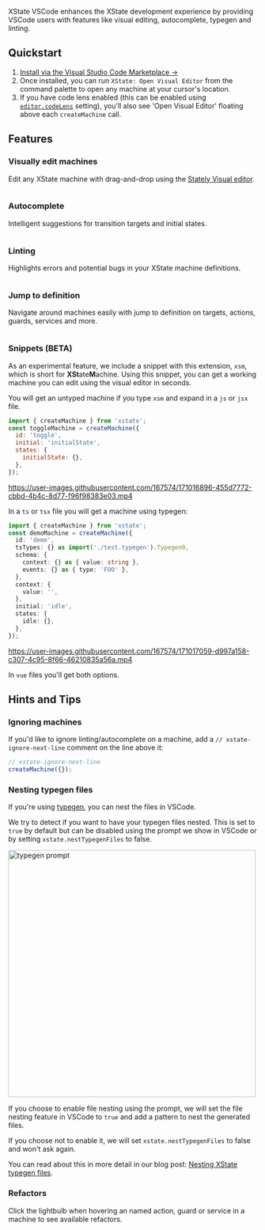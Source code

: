 XState VSCode enhances the XState development experience by providing VSCode users with features like visual editing, autocomplete, typegen and linting.

## Quickstart

1. [Install via the Visual Studio Code Marketplace →](https://marketplace.visualstudio.com/items?itemName=statelyai.stately-vscode)
2. Once installed, you can run `XState: Open Visual Editor` from the command palette to open any machine at your cursor's location.
3. If you have code lens enabled (this can be enabled using [`editor.codeLens`](https://code.visualstudio.com/docs/getstarted/settings#_default-settings) setting), you'll also see 'Open Visual Editor' floating above each `createMachine` call.

## Features

### Visually edit machines

Edit any XState machine with drag-and-drop using the [Stately Visual editor](https://stately.ai/editor).

<img src="https://raw.githubusercontent.com/statelyai/xstate-tools/main/assets/editor.png" alt="" />

### Autocomplete

Intelligent suggestions for transition targets and initial states.

<img src="https://raw.githubusercontent.com/statelyai/xstate-tools/main/assets/autocomplete.png" alt="" />

### Linting

Highlights errors and potential bugs in your XState machine definitions.

<img src="https://raw.githubusercontent.com/statelyai/xstate-tools/main/assets/linting.png" alt="" />

### Jump to definition

Navigate around machines easily with jump to definition on targets, actions, guards, services and more.

<img src="https://raw.githubusercontent.com/statelyai/xstate-tools/main/assets/jump-to-definition.png" alt="" />

### Snippets (BETA)

As an experimental feature, we include a snippet with this extension, `xsm`, which is short for **XSt**ate**M**achine. Using this snippet, you can get a working machine you can edit using the visual editor in seconds.

You will get an untyped machine if you type `xsm` and expand in a `js` or `jsx` file.

```js
import { createMachine } from 'xstate';
const toggleMachine = createMachine({
  id: 'toggle',
  initial: 'initialState',
  states: {
    initialState: {},
  },
});
```

https://user-images.githubusercontent.com/167574/171016896-455d7772-cbbd-4b4c-8d77-f96f98383e03.mp4

In a `ts` or `tsx` file you will get a machine using typegen:

```ts
import { createMachine } from 'xstate';
const demoMachine = createMachine({
  id: 'demo',
  tsTypes: {} as import('./test.typegen').Typegen0,
  schema: {
    context: {} as { value: string },
    events: {} as { type: 'FOO' },
  },
  context: {
    value: '',
  },
  initial: 'idle',
  states: {
    idle: {},
  },
});
```

https://user-images.githubusercontent.com/167574/171017059-d997a158-c307-4c95-8f66-46210835a56a.mp4

In `vue` files you'll get both options.

## Hints and Tips

### Ignoring machines

If you'd like to ignore linting/autocomplete on a machine, add a `// xstate-ignore-next-line` comment on the line above it:

```ts
// xstate-ignore-next-line
createMachine({});
```

### Nesting typegen files

If you're using [typegen](https://xstate.js.org/docs/guides/typescript.html#typegen), you can nest the files in VSCode.

We try to detect if you want to have your typegen files nested. This is set to `true` by default but can be disabled using the prompt we show in VSCode or by setting `xstate.nestTypegenFiles` to false.

<img src="https://raw.githubusercontent.com/statelyai/xstate-tools/main/assets/typegenPrompt.png" alt="typegen prompt" width="500px" />

If you choose to enable file nesting using the prompt, we will set the file nesting feature in VSCode to `true` and add a pattern to nest the generated files.

If you choose not to enable it, we will set `xstate.nestTypegenFiles` to false and won't ask again.

You can read about this in more detail in our blog post: [Nesting XState typegen files](https://stately.ai/blog/nesting-typegen-files).

### Refactors

Click the lightbulb when hovering an named action, guard or service in a machine to see available refactors.
